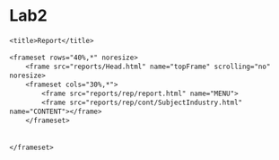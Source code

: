 # Lab2<!DOCTYPE HTML PUBLIC "-//W3C//DTD HTML 4.01 Frameset//EN" "http://www.w3.org/TR/html4/frameset.dtd">
<html >
<head>
    
    <title>Report</title>
</head>

    <frameset rows="40%,*" noresize>
        <frame src="reports/Head.html" name="topFrame" scrolling="no" noresize>
        <frameset cols="30%,*">
            <frame src="reports/rep/report.html" name="MENU">
            <frame src="reports/rep/cont/SubjectIndustry.html" name="CONTENT"></frame>
        </frameset>
        
        
    </frameset>
    

</html><!DOCTYPE html>
<html lang="en">
<head>
    <meta charset="UTF-8">
    <meta http-equiv="X-UA-Compatible" content="IE=edge">
    <meta name="viewport" content="width=device-width, initial-scale=1.0">
    <title>Laba4</title>
</head>
<body>
    <script>

        
    </script>
    
</body>
</html>
<!DOCTYPE html>
<html lang="en">
<head>
    <meta charset="UTF-8">
    <meta http-equiv="X-UA-Compatible" content="IE=edge">
    <meta name="viewport" content="width=device-width, initial-scale=1.0">
    <title>1</title>
</head>
<body>
    <script type="text/javascript">
    let A = [0, 1, 2, 3, 4, 5, 6, 7, 8, 9];
    let B = [10, 12, 23, 34, 45, 56, 67, 78, 89, 90];
    let C = [a, b, c, d, e, f, g, w, h, q];
    var a = 1/(A[0] - B[0]);
   
    alert(A[0])
    
    



    </script>
</body>
</html>
<!DOCTYPE html>
<html lang="en">
<head>
    <meta charset="UTF-8">
    <meta http-equiv="X-UA-Compatible" content="IE=edge">
    <meta name="viewport" content="width=device-width, initial-scale=1.0">
    <title>Laba3</title>
    <style type="text/css">   
        td {
            background-color: #3366CC; 
        }
        ol{
            float: left;
        }
        ul{
            float: left;
        }
        
        .main {
            
            display: flex;
            max-width: 100%;
        }
        .block{
            display: flex;
            width: 50%;
            flex-wrap: wrap;
        }
        .section {
            display: flex;
            flex-direction: column;
            flex-basis: 50%;
        }
        #reklama {
            position: absolute;
            margin: 10px;
            left: 500px;
            top: 120px; 
            width: 225px; 
            padding: 5px; 
            background: #f0f0f0; 
        }

    </style>

</head>
<body>
<h1 align="center"><i>Туристична компанія</i></h1>
<div class="main" >
    <div class="block">
    <table cellspacing="0" cellpadding="4" border="1" >
        <caption>Таблиця варіантів турів</caption>
        <tr >
            <th>Номер тура</th>
            <th>Країна</th>
            <th>Ціна,$(на 1 людину)</th>
            <th>Тривалість, дні</th>
        </tr>
        <tr align="center">
            <td>1</td>
            <td>Єгипет</td>
            <td>70</td>
            <td>7</td>
        </tr>
        <tr align="center">
            <td>2</td>
            <td>Україна</td>
            <td>70</td>
            <td>9</td>
        </tr>
        <tr align="center">
            <td>3</td>
            <td>Турція</td>
            <td>69</td>
            <td>7</td>
        </tr>
        <tr align="center">
            <td>4</td>
            <td>Чорногорія</td>
            <td>100</td>
            <td>7</td>
        </tr>
        <tr align="center">
            <td>5</td>
            <td>Німеччина</td>
            <td>200</td>
            <td>10</td>
        </tr>
        <tr align="center">
            <td>6</td>
            <td>Велика Британія</td>
            <td>250</td>
            <td>5</td>
        </tr>
        <tr align="center">
            <td>7</td>
            <td>Нова Зеландія</td>
            <td>100</td>
            <td>7</td>
        </tr>
        <tr align="center">
            <td>8</td>
            <td>Болгарія</td>
            <td>100</td>
            <td>8</td>
        </tr>
        <tr align="center">
            <td>9</td>
            <td>Швеція</td>
            <td>100</td>
            <td>4</td>
        </tr>
        <tr align="center">
            <td>10</td>
            <td>Норвегія</td>
            <td>200</td>
            <td>3</td>
        </tr>
    </table>
    </div>
    <div class="block">
        <div class="section">
            <p>Египет</p>
            <img src="imgs/Египет.jpg" width="289" height="120" alt="Египет">
        </div>
        <div class="section">
            <p>Україна</p>
            <img src="imgs/Карпати.jpg" width="289" height="120" alt="Карпати">
        </div>
        <div class="section">
            <p>Турція</p>
            <img src="imgs/Турція.jpg" width="289" height="120" alt="Турція">
        </div>
        <div class="section">
            <p>Чорногорія</p>
            <img src="imgs/Чорногорія.jpg" width="289" height="120" alt="Чорногорія">
        </div>
    </div>
    </div>   

    <p id = "reklama">Вигідні тури та пропозиції спеціально для вас! Сонячний Єгипет, мальовнича Україна, дивовижна Нова Зеландія та загадкова Велика Британія чекають на вас!
        Наявність та тривалість турів можете уточнювати у табличці вище та за номером телефону. 
        Кращі тури 2021-го року за кращими цінами!</p>
        
    <ol >
        <li>Шарм-Ель-Шейх, 3 дні</li>
        <li>Хургада, 1 день</li>
        <li>Хургада, 1 день</li>
        <li>Марса Алам, 2 дні</li>
        <li>Сафага, 1 день</li>
    </ol>

    <ul>
        <li>Львів, 2 дні</li>
        <li>Вінниця, 2 дні</li>
        <li>Одеса, 2 дні</li>
        <li>Запоріжжя, 1 день</li>
        <li>Київ, 2 дні</li>
    </ul>
    <a href="Report.html" target="_blank">Перейти до звіту</a>
   

</body>
</html>
<!DOCTYPE HTML PUBLIC "-//W3C//DTD HTML 4.01 Frameset//EN" "http://www.w3.org/TR/html4/frameset.dtd">
<html >
<head>
    
    <title>Report</title>
</head>

    <frameset rows="40%,*" noresize>
        <frame src="reports/Head.html" name="topFrame" scrolling="no" noresize>
        <frameset cols="30%,*">
            <frame src="reports/rep/report.html" name="MENU">
            <frame src="reports/rep/cont/SubjectIndustry.html" name="CONTENT"></frame>
        </frameset>
        
        
    </frameset>
    

</html>
Laba2.html
/a
<!DOCTYPE html>
<html lang="en">
<head>
    <meta charset="UTF-8">
    <meta http-equiv="X-UA-Compatible" content="IE=edge">
    <meta name="viewport" content="width=device-width, initial-scale=1.0">
    <title>Laba1</title>
    <style type="text/css">
                       
        .main {
           
            display: flex;
            max-width: 100%;
        }
        .block{
            display: flex;
            width: 50%;
            flex-wrap: wrap;
        }
        .section {
            display: flex;
            flex-direction: column;
            flex-basis: 50%;
        }
       

       

    </style>

</head>
<body>
<h1 align="center">Туристична компанія</h1>
<div class="main" >
    <div class="block">
    <table cellspacing="0" cellpadding="4" border="1" >
        <caption>Таблиця варіантів турів</caption>
        <tr >
            <th>Номер тура</th>
            <th>Країна</th>
            <th>Ціна,$(на 1 людину)</th>
            <th>Тривалість, дні</th>
        </tr>
        <tr align="center">
            <td>1</td>
            <td>Єгипет</td>
            <td>70</td>
            <td>7</td>
        </tr>
        <tr align="center">
            <td>2</td>
            <td>Україна</td>
            <td>70</td>
            <td>9</td>
        </tr>
        <tr align="center">
            <td>3</td>
            <td>Турція</td>
            <td>69</td>
            <td>7</td>
        </tr>
        <tr align="center">
            <td>4</td>
            <td>Чорногорія</td>
            <td>100</td>
            <td>7</td>
        </tr>
        <tr align="center">
            <td>5</td>
            <td>Німеччина</td>
            <td>200</td>
            <td>10</td>
        </tr>
        <tr align="center">
            <td>6</td>
            <td>Велика Британія</td>
            <td>250</td>
            <td>5</td>
        </tr>
        <tr align="center">
            <td>7</td>
            <td>Нова Зеландія</td>
            <td>100</td>
            <td>7</td>
        </tr>
        <tr align="center">
            <td>8</td>
            <td>Болгарія</td>
            <td>100</td>
            <td>8</td>
        </tr>
        <tr align="center">
            <td>9</td>
            <td>Швеція</td>
            <td>100</td>
            <td>4</td>
        </tr>
        <tr align="center">
            <td>10</td>
            <td>Норвегія</td>
            <td>200</td>
            <td>3</td>
        </tr>
    </table>
    </div>
    <div class="block">
        <div class="section">
            <p>Египет</p>
            <img src="imgs/Египет.jpg" width="289" height="120" alt="Египет">
        </div>
        <div class="section">
            <p>Україна</p>
            <img src="imgs/Карпати.jpg" width="289" height="120" alt="Карпати">
        </div>
        <div class="section">
            <p>Турція</p>
            <img src="imgs/Турція.jpg" width="289" height="120" alt="Турція">
        </div>
        <div class="section">
            <p>Чорногорія</p>
            <img src="imgs/Чорногорія.jpg" width="289" height="120" alt="Чорногорія">
        </div>
    </div>
    </div>   

    
    <a href="Report.html" target="_blank">Перейти до звіту</a>
   

</body>
</html>
<!DOCTYPE html>
<html lang="en">
<head>
    <meta charset="UTF-8">
    <meta http-equiv="X-UA-Compatible" content="IE=edge">
    <meta name="viewport" content="width=device-width, initial-scale=1.0">
    <title>Laba2</title>
    <style type="text/css">   
        td {
            background-color: #3366CC; 
        }
        ol{
            float: left;
        }
        ul{
            float: left;
        }
        
        .main {
            
            display: flex;
            max-width: 100%;
        }
        .block{
            display: flex;
            width: 50%;
            flex-wrap: wrap;
        }
        .section {
            display: flex;
            flex-direction: column;
            flex-basis: 50%;
        }
        #reklama {
            position: absolute;
            margin: 10px;
            left: 500px;
            top: 120px; 
            width: 225px; 
            padding: 5px; 
            background: #f0f0f0; 
        }

    </style>

</head>
<body>
<h1 align="center"><i>Туристична компанія</i></h1>
<div class="main" >
    <div class="block">
    <table cellspacing="0" cellpadding="4" border="1" >
        <caption>Таблиця варіантів турів</caption>
        <tr >
            <th>Номер тура</th>
            <th>Країна</th>
            <th>Ціна,$(на 1 людину)</th>
            <th>Тривалість, дні</th>
        </tr>
        <tr align="center">
            <td>1</td>
            <td>Єгипет</td>
            <td>70</td>
            <td>7</td>
        </tr>
        <tr align="center">
            <td>2</td>
            <td>Україна</td>
            <td>70</td>
            <td>9</td>
        </tr>
        <tr align="center">
            <td>3</td>
            <td>Турція</td>
            <td>69</td>
            <td>7</td>
        </tr>
        <tr align="center">
            <td>4</td>
            <td>Чорногорія</td>
            <td>100</td>
            <td>7</td>
        </tr>
        <tr align="center">
            <td>5</td>
            <td>Німеччина</td>
            <td>200</td>
            <td>10</td>
        </tr>
        <tr align="center">
            <td>6</td>
            <td>Велика Британія</td>
            <td>250</td>
            <td>5</td>
        </tr>
        <tr align="center">
            <td>7</td>
            <td>Нова Зеландія</td>
            <td>100</td>
            <td>7</td>
        </tr>
        <tr align="center">
            <td>8</td>
            <td>Болгарія</td>
            <td>100</td>
            <td>8</td>
        </tr>
        <tr align="center">
            <td>9</td>
            <td>Швеція</td>
            <td>100</td>
            <td>4</td>
        </tr>
        <tr align="center">
            <td>10</td>
            <td>Норвегія</td>
            <td>200</td>
            <td>3</td>
        </tr>
    </table>
    </div>
    <div class="block">
        <div class="section">
            <p>Египет</p>
            <img src="imgs/Египет.jpg" width="289" height="120" alt="Египет">
        </div>
        <div class="section">
            <p>Україна</p>
            <img src="imgs/Карпати.jpg" width="289" height="120" alt="Карпати">
        </div>
        <div class="section">
            <p>Турція</p>
            <img src="imgs/Турція.jpg" width="289" height="120" alt="Турція">
        </div>
        <div class="section">
            <p>Чорногорія</p>
            <img src="imgs/Чорногорія.jpg" width="289" height="120" alt="Чорногорія">
        </div>
    </div>
    </div>   

    <p id = "reklama">Вигідні тури та пропозиції спеціально для вас! Сонячний Єгипет, мальовнича Україна, дивовижна Нова Зеландія та загадкова Велика Британія чекають на вас!
        Наявність та тривалість турів можете уточнювати у табличці вище та за номером телефону. 
        Кращі тури 2021-го року за кращими цінами!</p>
        
    <ol >
        <li>Шарм-Ель-Шейх, 3 дні</li>
        <li>Хургада, 1 день</li>
        <li>Хургада, 1 день</li>
        <li>Марса Алам, 2 дні</li>
        <li>Сафага, 1 день</li>
    </ol>

    <ul>
        <li>Львів, 2 дні</li>
        <li>Вінниця, 2 дні</li>
        <li>Одеса, 2 дні</li>
        <li>Запоріжжя, 1 день</li>
        <li>Київ, 2 дні</li>
    </ul>
    <a href="Report.html" target="_blank">Перейти до звіту</a>
   

</body>
</html>
<!DOCTYPE html>
<html lang="en">
<head>
    <meta charset="UTF-8">
    <meta http-equiv="X-UA-Compatible" content="IE=edge">
    <meta name="viewport" content="width=device-width, initial-scale=1.0">
    <title>Laba3</title>
    <style type="text/css">
        .header{
            width: 1250px;
            height: 130px;
            border: 2px solid black;
            background-color: orange;
        }
        .header1{
            width: 550px;
            height: 60px;
            border: 3px solid black;
            background-color: white;
            margin-top: 30px;
            margin-left: 30px;

        }
        .left{
            height:72%;
            width: 20%;
            position: absolute;
            background-color: blue;
            border: 2px solid black;

        }
        .bottom5{
            position: fixed; 
            left: 8px; bottom: 10px;
            width: 1250px;
            height: 130px;
            border: 3px solid black;
            background-color: orange;

        }
        .center{
            position: fixed; 
            left: 500px; bottom: 200px;
            height: 600px;
            width: 300px;
            border: 3px solid black;
            background-color: white;

        }
        .center1{
            position: fixed; 
            left: 500px; bottom: 200px;
            height: 100px;
            width: 300px;
            border: 3px solid black;
            background-color: red;

        }
        .right{
            height: 600px;
            width: 300px;
            position: fixed; 
            left: 900px; bottom: 200px;
            border: 3px solid black;
            background-color: blue;

        }
        .right1{
            width: 3px;
            height: 993px;
            position: fixed; 
            left: 1260px; bottom: 10px;
            background-color: black;
           
        }
    </style>
</head>
<body>
    <div class="header"> 
        <div class="header1">
        </div>
    </div>
    <div class="left"></div>
    <div class="right"></div>
    <div class="center">
        <div  class="center1">
        </div>
    </div>
    <div class="bottom5"></div>
    <div class="right1"></div>
  
</body>
</html>
<!DOCTYPE html>
<html lang="en">
<head>
    <meta charset="UTF-8">
    <meta http-equiv="X-UA-Compatible" content="IE=edge">
    <meta name="viewport" content="width=device-width, initial-scale=1.0">
    <title>Laba3</title>
    <style>
        .head{
            width: 100%;
            height: 80px;
            border: 2px solid black;
            background-color: orange;
      
        }
        .buttom{
            height: 80px;
            width: 100%;
            border: 2px solid black;
            background-color: orange;
        }
        .left{
            height: 100%;
            width: 100%;
            background-color: blue;

        }
        .item-1{
            height: 33px;
            margin: 20px;
            border: 1px solid #000;
            width: 40%;
            background-color: white;
            
        }
        .item-2{
            margin: 20px;
            border: 1px solid #000;
            height: 90%;
           

        }
        .item-2-1{
            margin-top: 60%;
            background-color: red;
            height: 29%;
            width: 100%;
            border: 1px solid black;

        }
        .item-3{
            margin: 20px;
            border: 1px solid #000;
            height: 90%;
            background-color: blue;

        }
    </style>
</head>
<body>
    <table width="100%" height="100vh" >
        <tr>
            <td colspan="3">
                <div class="head"><div class="item-1">item-1</div></div>
            </td>
        </tr>
        <tr height="600px">
            <td ><div class="left">left</div></td>
            <td width="33%"><div class="item-2">item-2<div class="item-2-1"></div></div></td>
            <td width="33%"><div class="item-3">item-3</div></td>
        </tr>
        <tr >
            <td colspan="3" >
                <div class="buttom">buttom</div>
            </td>
        </tr>
    </table>
    
</body>
</html>
